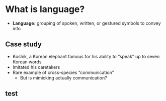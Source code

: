 # What is language?
- **Language:** grouping of spoken, written, or gestured symbols to convey info
## Case study
- Koshik, a Korean elephant famous for his ability to “speak” up to seven Korean words
- Imitated his caretakers
- Rare example of cross-species “communication”
	- But is mimicking actually communication?

## test